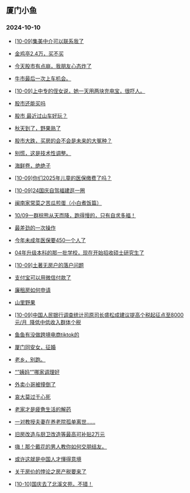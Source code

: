 ## 厦门小鱼 
### 2024-10-10

+ [[10-09]集美中介可以联系我了](http://bbs.xmfish.com/read-htm-tid-18249589.html)

+ [金鸡亭2.4万，买不买](http://bbs.xmfish.com/read-htm-tid-18249592.html)

+ [今天股市有点崩，我朋友心态炸了](http://bbs.xmfish.com/read-htm-tid-18249705.html)

+ [牛市最后一次上车机会。](http://bbs.xmfish.com/read-htm-tid-18249557.html)

+ [[10-09]上中专的侄女说，她一天用两块充电宝，很吓人。](http://bbs.xmfish.com/read-htm-tid-18249628.html)

+ [股市还能买吗](http://bbs.xmfish.com/read-htm-tid-18249547.html)

+ [股市 最近过山车好玩？](http://bbs.xmfish.com/read-htm-tid-18249657.html)

+ [秋天到了，野果熟了](http://bbs.xmfish.com/read-htm-tid-18249652.html)

+ [股市大跌，买房的会不会是未来的大冤种？](http://bbs.xmfish.com/read-htm-tid-18249679.html)

+ [别慌，这是技术性调整。](http://bbs.xmfish.com/read-htm-tid-18249667.html)

+ [海鲜卷，绝绝子](http://bbs.xmfish.com/read-htm-tid-18249677.html)

+ [[10-09]你们2025年儿童的医保缴费了吗？](http://bbs.xmfish.com/read-htm-tid-18249633.html)

+ [[10-09]24国庆自驾福建逛一圈](http://bbs.xmfish.com/read-htm-tid-18249695.html)

+ [闽南家常菜之苦瓜煎蛋（小白煮饭篇）](http://bbs.xmfish.com/read-htm-tid-18249614.html)

+ [10/09一群棕熊从天而降，跑得慢的，只有自求多福！](http://bbs.xmfish.com/read-htm-tid-18249718.html)

+ [最差劲的一次操作](http://bbs.xmfish.com/read-htm-tid-18249777.html)

+ [今年未成年医保要450一个人了](http://bbs.xmfish.com/read-htm-tid-18249735.html)

+ [04年升级本科的那一批学校，现在开始招收硕士研究生了](http://bbs.xmfish.com/read-htm-tid-18249704.html)

+ [[10-09]土著无房户的落户问题](http://bbs.xmfish.com/read-htm-tid-18249670.html)

+ [支付宝可以用微信付款了](http://bbs.xmfish.com/read-htm-tid-18249675.html)

+ [廉租房如何申请](http://bbs.xmfish.com/read-htm-tid-18249696.html)

+ [山里野果](http://bbs.xmfish.com/read-htm-tid-18249748.html)

+ [[10-09]中国人民银行调查统计司原司长盛松成建议提高个税起征点至8000元/月  降低中低收入群体个税](http://bbs.xmfish.com/read-htm-tid-18249779.html)

+ [鱼鱼有没做跨境电商tiktok的](http://bbs.xmfish.com/read-htm-tid-18249751.html)

+ [厦门同安女，征婚](http://bbs.xmfish.com/read-htm-tid-18249762.html)

+ [老乡，别跑。](http://bbs.xmfish.com/read-htm-tid-18249789.html)

+ [“”姨妈“”哪家调理好](http://bbs.xmfish.com/read-htm-tid-18249767.html)

+ [外卖小哥被撞倒了](http://bbs.xmfish.com/read-htm-tid-18249860.html)

+ [哀大莫过于心死](http://bbs.xmfish.com/read-htm-tid-18249794.html)

+ [老家才是疲惫生活的解药](http://bbs.xmfish.com/read-htm-tid-18249901.html)

+ [一对教授夫妻在养老院孤单离世……](http://bbs.xmfish.com/read-htm-tid-18249912.html)

+ [旧房改造与厨卫改造等最高可补贴2万元](http://bbs.xmfish.com/read-htm-tid-18249793.html)

+ [嗨！那个戴花的男人教你如何交朋结友。](http://bbs.xmfish.com/read-htm-tid-18249874.html)

+ [或许这就是中国人才懂得意境](http://bbs.xmfish.com/read-htm-tid-18249896.html)

+ [关于房价的悖论之房产税要来了](http://bbs.xmfish.com/read-htm-tid-18249879.html)

+ [[10-10]国庆去了北溪文苑，不错！](http://bbs.xmfish.com/read-htm-tid-18249906.html)

